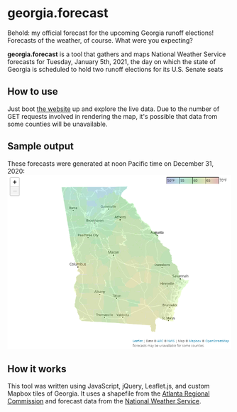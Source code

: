 # georgia.forecast
Behold: my official forecast for the upcoming Georgia runoff elections! Forecasts of the weather, of course. What were you expecting?

**georgia.forecast** is a tool that gathers and maps National Weather Service forecasts for Tuesday, January 5th, 2021, the day on which the state of Georgia is scheduled to hold two runoff elections for its U.S. Senate seats

## How to use
Just boot [the website](https://r-e-stern.github.io/georgia.forecast) up and explore the live data. Due to the number of GET requests involved in rendering the map, it's possible that data from some counties will be unavailable.

## Sample output
These forecasts were generated at noon Pacific time on December 31, 2020:
![Forecasts as of noon Pacific time on December 31, 2020](assets/sample_output.PNG)


## How it works
This tool was written using JavaScript, jQuery, Leaflet.js, and custom Mapbox tiles of Georgia. It uses a shapefile from the [Atlanta Regional Commission](https://arc-garc.opendata.arcgis.com/datasets/dc20713282734a73abe990995de40497_68) and forecast data from the [National Weather Service](https://www.weather.gov).